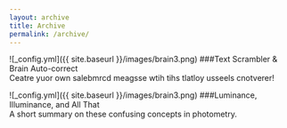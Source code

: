 ```yaml
---
layout: archive
title: Archive
permalink: /archive/
---
```


![_config.yml]({{ site.baseurl }}/images/brain3.png) 
###Text Scrambler & Brain Auto-correct  
Ceatre yuor own salebmrcd meagsse wtih tihs tlatloy usseels cnotverer!  

![_config.yml]({{ site.baseurl }}/images/brain3.png) 
###Luminance, Illuminance, and All That  
A short summary on these confusing concepts in photometry.  